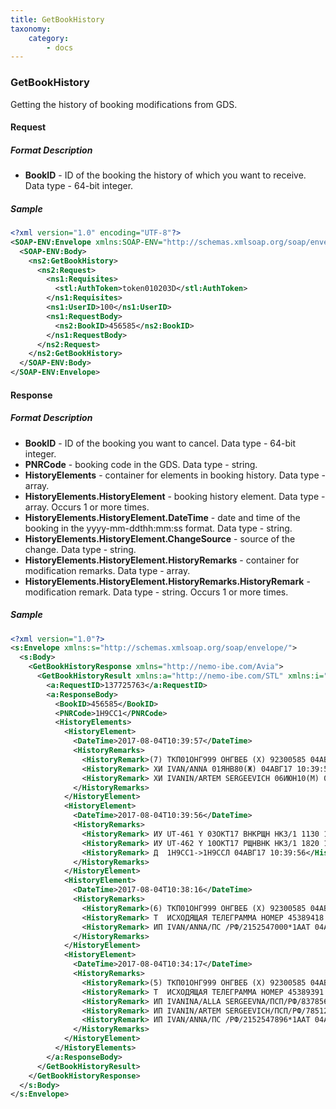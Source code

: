 ```yaml
---
title: GetBookHistory
taxonomy:
    category:
        - docs
---
```


### GetBookHistory

Getting the history of booking modifications from GDS.

#### Request

##### Format Description

-  **BookID** - ID of the booking the history of which you want to receive. Data type - 64-bit integer.

##### Sample

```xml
<?xml version="1.0" encoding="UTF-8"?>
<SOAP-ENV:Envelope xmlns:SOAP-ENV="http://schemas.xmlsoap.org/soap/envelope/" xmlns:ns1="http://nemo-ibe.com/STL" xmlns:ns2="http://nemo-ibe.com/Avia">
  <SOAP-ENV:Body>
    <ns2:GetBookHistory>
      <ns2:Request>
        <ns1:Requisites>
          <stl:AuthToken>token010203D</stl:AuthToken>
        </ns1:Requisites>
        <ns1:UserID>100</ns1:UserID>
        <ns1:RequestBody>
          <ns2:BookID>456585</ns2:BookID>
        </ns1:RequestBody>
      </ns2:Request>
    </ns2:GetBookHistory>
  </SOAP-ENV:Body>
</SOAP-ENV:Envelope>
```

#### Response

##### Format Description

-  **BookID** - ID of the booking you want to cancel. Data type - 64-bit integer.
-  **PNRCode** - booking code in the GDS. Data type - string.
-  **HistoryElements** - container for elements in booking history. Data type - array.
-  **HistoryElements.HistoryElement** - booking history element. Data type - array. Occurs 1 or more times.
-  **HistoryElements.HistoryElement.DateTime** - date and time of the booking in the yyyy-mm-ddthh:mm:ss format. Data type - string.
-  **HistoryElements.HistoryElement.ChangeSource** - source of the change. Data type - string.
-  **HistoryElements.HistoryElement.HistoryRemarks** - container for modification remarks. Data type - array.
-  **HistoryElements.HistoryElement.HistoryRemarks.HistoryRemark** - modification remark. Data type - string. Occurs 1 or more times.

##### Sample

```xml
<?xml version="1.0"?>
<s:Envelope xmlns:s="http://schemas.xmlsoap.org/soap/envelope/">
  <s:Body>
    <GetBookHistoryResponse xmlns="http://nemo-ibe.com/Avia">
      <GetBookHistoryResult xmlns:a="http://nemo-ibe.com/STL" xmlns:i="http://www.w3.org/2001/XMLSchema-instance">
        <a:RequestID>137725763</a:RequestID>
        <a:ResponseBody>
          <BookID>456585</BookID>
          <PNRCode>1Н9СС1</PNRCode>
          <HistoryElements>
            <HistoryElement>
              <DateTime>2017-08-04T10:39:57</DateTime>
              <HistoryRemarks>
                <HistoryRemark>(7) ТКП01ОНГ999 ОНГВЕБ (X) 92300585 04АВГ17 10:39:57 ЗАКОНЧЕНО  (ТЛ=1235/09АВГ17)</HistoryRemark>
                <HistoryRemark> ХИ IVAN/ANNA 01ЯНВ80(Ж) 04АВГ17 10:39:57</HistoryRemark>
                <HistoryRemark> ХИ IVANIN/ARTEM SERGEEVICH 06ИЮН10(М) 04АВГ17 10:39:57</HistoryRemark>
              </HistoryRemarks>
            </HistoryElement>
            <HistoryElement>
              <DateTime>2017-08-04T10:39:56</DateTime>
              <HistoryRemarks>
                <HistoryRemark> ИУ UT-461 Y 03ОКТ17 ВНКРЩН НК3/1 1130 1600 LSN 04АВГ17 10:39:56</HistoryRemark>
                <HistoryRemark> ИУ UT-462 Y 10ОКТ17 РЩНВНК НК3/1 1820 1910 LSN 04АВГ17 10:39:56</HistoryRemark>
                <HistoryRemark> Д  1Н9СС1->1Н9ССЛ 04АВГ17 10:39:56</HistoryRemark>
              </HistoryRemarks>
            </HistoryElement>
            <HistoryElement>
              <DateTime>2017-08-04T10:38:16</DateTime>
              <HistoryRemarks>
                <HistoryRemark>(6) ТКП01ОНГ999 ОНГВЕБ (X) 92300585 04АВГ17 10:38:16 ЗАКОНЧЕНО  (ТЛ=1235/09АВГ17)</HistoryRemark>
                <HistoryRemark> Т  ИСХОДЯЩАЯ ТЕЛЕГРАММА НОМЕР 45389418 04АВГ17 10:38:16</HistoryRemark>
                <HistoryRemark> ИП IVAN/ANNA/ПС /РФ/2152547000*1ААТ 04АВГ17 10:38:16</HistoryRemark>
              </HistoryRemarks>
            </HistoryElement>
            <HistoryElement>
              <DateTime>2017-08-04T10:34:17</DateTime>
              <HistoryRemarks>
                <HistoryRemark>(5) ТКП01ОНГ999 ОНГВЕБ (X) 92300585 04АВГ17 10:34:17 ЗАКОНЧЕНО  (ТЛ=1235/09АВГ17)</HistoryRemark>
                <HistoryRemark> Т  ИСХОДЯЩАЯ ТЕЛЕГРАММА НОМЕР 45389391 04АВГ17 10:34:17</HistoryRemark>
                <HistoryRemark> ИП IVANINA/ALLA SERGEEVNA/ПСП/РФ/837856325*0РМГ 04АВГ17 10:34:17</HistoryRemark>
                <HistoryRemark> ИП IVANIN/ARTEM SERGEEVICH/ПСП/РФ/785124025*1АББ 04АВГ17 10:34:17</HistoryRemark>
                <HistoryRemark> ИП IVAN/ANNA/ПС /РФ/2152547896*1ААТ 04АВГ17 10:34:17</HistoryRemark>
              </HistoryRemarks>
            </HistoryElement>
          </HistoryElements>
        </a:ResponseBody>
      </GetBookHistoryResult>
    </GetBookHistoryResponse>
  </s:Body>
</s:Envelope>
```